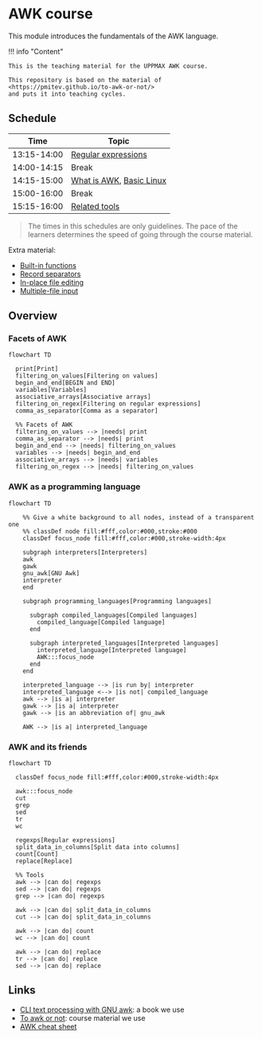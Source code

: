 # AWK course

This module introduces the fundamentals of the AWK language. 

!!! info "Content"

    This is the teaching material for the UPPMAX AWK course.

    This repository is based on the material of <https://pmitev.github.io/to-awk-or-not/>
    and puts it into teaching cycles.
    
## Schedule

Time          | Topic
--------------|-------------------------------
13:15-14:00   | [Regular expressions](regexps.md)
14:00-14:15   | Break
14:15-15:00   | [What is AWK](what_is_awk.md), [Basic Linux](basic_linux.md)
15:00-16:00   | Break
15:15-16:00   | [Related tools](related_tools.md)

> The times in this schedules are only guidelines.
> The pace of the learners determines the speed of
> going through the course material.

Extra material:

- [Built-in functions](https://learnbyexample.github.io/learn_gnuawk/built-in-functions.html)
- [Record separators](https://learnbyexample.github.io/learn_gnuawk/record-separators.html)
- [In-place file editing](https://learnbyexample.github.io/learn_gnuawk/in-place-file-editing.html)
- [Multiple-file input](https://learnbyexample.github.io/learn_gnuawk/multiple-file-input.html)

## Overview

### Facets of AWK

```mermaid
flowchart TD

  print[Print]
  filtering_on_values[Filtering on values]
  begin_and_end[BEGIN and END]
  variables[Variables]
  associative_arrays[Associative arrays]
  filtering_on_regex[Filtering on regular expressions]
  comma_as_separator[Comma as a separator]

  %% Facets of AWK
  filtering_on_values --> |needs| print
  comma_as_separator --> |needs| print
  begin_and_end --> |needs| filtering_on_values
  variables --> |needs| begin_and_end
  associative_arrays --> |needs| variables
  filtering_on_regex --> |needs| filtering_on_values
```

### AWK as a programming language

```mermaid
flowchart TD

    %% Give a white background to all nodes, instead of a transparent one
    %% classDef node fill:#fff,color:#000,stroke:#000
    classDef focus_node fill:#fff,color:#000,stroke-width:4px

    subgraph interpreters[Interpreters]
    awk
    gawk
    gnu_awk[GNU Awk]
    interpreter
    end

    subgraph programming_languages[Programming languages]

      subgraph compiled_languages[Compiled languages]
        compiled_language[Compiled language]
      end

      subgraph interpreted_languages[Interpreted languages]
        interpreted_language[Interpreted language]
        AWK:::focus_node
      end
    end

    interpreted_language --> |is run by| interpreter
    interpreted_language <--> |is not| compiled_language
    awk --> |is a| interpreter
    gawk --> |is a| interpreter    
    gawk --> |is an abbreviation of| gnu_awk

    AWK --> |is a| interpreted_language

```

### AWK and its friends

```mermaid
flowchart TD

  classDef focus_node fill:#fff,color:#000,stroke-width:4px

  awk:::focus_node
  cut
  grep
  sed
  tr
  wc

  regexps[Regular expressions]
  split_data_in_columns[Split data into columns]
  count[Count]
  replace[Replace]

  %% Tools
  awk --> |can do| regexps
  sed --> |can do| regexps
  grep --> |can do| regexps

  awk --> |can do| split_data_in_columns
  cut --> |can do| split_data_in_columns

  awk --> |can do| count 
  wc --> |can do| count

  awk --> |can do| replace
  tr --> |can do| replace
  sed --> |can do| replace
```

## Links

 * [CLI text processing with GNU awk](https://learnbyexample.github.io/learn_gnuawk/): a book we use
 * [To awk or not](https://pmitev.github.io/to-awk-or-not): course material we use
 * [AWK cheat sheet](https://catonmat.net/ftp/awk.cheat.sheet.txt)
